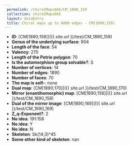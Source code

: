 ```yaml
--- 
 permalink: /chiralMaps6kE/CM_1890_159 
 collection: chiralMaps6kE
 layout: dataEntry
 title: Chiral maps up to 6000 edges - CM[1890;159]
---
```


- **ID**: [CM[1890;159]]({{ site.url }}/test/CM_1890_159)
- **Genus of the underlying surface**: 904
- **Length of the face**: 54
- **Valency**: 270
- **Length of the Petrie polygon**: 70
- **Is the automorphism group solvable?**: S
- **Number of vertices**: 14
- **Number of edges**: 1890
- **Number of faces**: 70
- **The map is self-**: none
- **Dual map**: [CM[1890;170]]({{ site.url }}/test/CM_1890_170)
- **Mirror (enantihomorphic) map**: [CM[1890;158]]({{ site.url }}/test/CM_1890_158)
- **Dual of the mirror image**: [CM[1890;169]]({{ site.url }}/test/CM_1890_169)
- **Z_q-Exponent?**: 2
- **No idea**:  191:158
- **No idea**: Y
- **No idea**: N
- **Skeleton**: Sk(14;3)^45
- **Some other kind of skeleton**: nan
